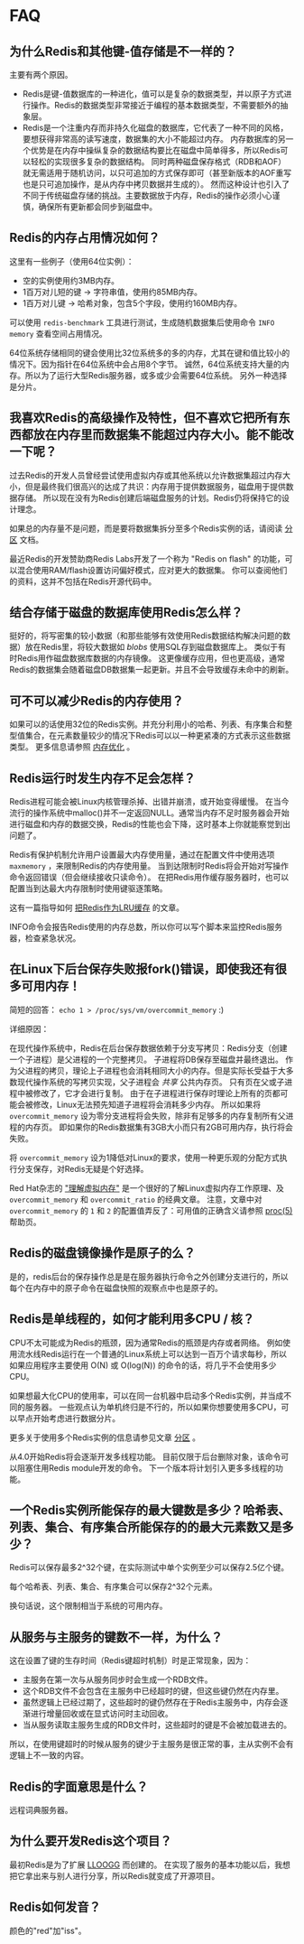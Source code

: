 # FAQ

## 为什么Redis和其他键-值存储是不一样的？

主要有两个原因。

* Redis是键-值数据库的一种进化，值可以是复杂的数据类型，并以原子方式进行操作。Redis的数据类型非常接近于编程的基本数据类型，不需要额外的抽象层。
* Redis是一个注重内存而非持久化磁盘的数据库，它代表了一种不同的风格，要想获得非常高的读写速度，数据集的大小不能超过内存。
内存数据库的另一个优势是在内存中操纵复杂的数据结构要比在磁盘中简单得多，所以Redis可以轻松的实现很多复杂的数据结构。
同时两种磁盘保存格式（RDB和AOF）就无需适用于随机访问，以只可追加的方式保存即可（甚至新版本的AOF重写也是只可追加操作，是从内存中拷贝数据并生成的）。
然而这种设计也引入了不同于传统磁盘存储的挑战。主要数据放于内存，Redis的操作必须小心谨慎，确保所有更新都会同步到磁盘中。

## Redis的内存占用情况如何？

这里有一些例子（使用64位实例）：

* 空的实例使用约3MB内存。
* 1百万对儿短的键 -> 字符串值，使用约85MB内存。
* 1百万对儿键 -> 哈希对象，包含5个字段，使用约160MB内存。

可以使用 `redis-benchmark` 工具进行测试，生成随机数据集后使用命令 `INFO memory` 查看空间占用情况。

64位系统存储相同的键会使用比32位系统多的多的内存，尤其在键和值比较小的情况下。因为指针在64位系统中会占用8个字节。
诚然，64位系统支持大量的内存。所以为了运行大型Redis服务器，或多或少会需要64位系统。
另外一种选择是分片。

## 我喜欢Redis的高级操作及特性，但不喜欢它把所有东西都放在内存里而数据集不能超过内存大小。能不能改一下呢？

过去Redis的开发人员曾经尝试使用虚拟内存或其他系统以允许数据集超过内存大小，但是最终我们很高兴的达成了共识：内存用于提供数据服务，磁盘用于提供数据存储。
所以现在没有为Redis创建后端磁盘服务的计划。Redis仍将保持它的设计理念。

如果总的内存量不是问题，而是要将数据集拆分至多个Redis实例的话，请阅读 [分区](/topics/partitioning) 文档。

最近Redis的开发赞助商Redis Labs开发了一个称为 "Redis on flash" 的功能，可以混合使用RAM/flash设置访问偏好模式，应对更大的数据集。
你可以查阅他们的资料，这并不包括在Redis开源代码中。

## 结合存储于磁盘的数据库使用Redis怎么样？

挺好的，将写密集的较小数据（和那些能够有效使用Redis数据结构解决问题的数据）放在Redis里，将较大数据如 *blobs* 使用SQL存到磁盘数据库上。
类似于有时Redis用作磁盘数据库数据的内存镜像。
这更像缓存应用，但也更高级，通常Redis的数据集会随着磁盘DB数据集一起更新。并且不会导致缓存未命中的刷新。

## 可不可以减少Redis的内存使用？

如果可以的话使用32位的Redis实例。并充分利用小的哈希、列表、有序集合和整型值集合，在元素数量较少的情况下Redis可以以一种更紧凑的方式表示这些数据类型。
更多信息请参照 [内存优化](/topics/memory-optimization) 。

## Redis运行时发生内存不足会怎样？

Redis进程可能会被Linux内核管理杀掉、出错并崩溃，或开始变得缓慢。
在当今流行的操作系统中malloc()并不一定返回NULL。通常当内存不足时服务器会开始进行磁盘和内存的数据交换，Redis的性能也会下降，这时基本上你就能察觉到出问题了。

Redis有保护机制允许用户设置最大内存使用量，通过在配置文件中使用选项 `maxmemory` ，来限制Redis的内存使用量。
当到达限制时Redis将会开始对写操作命令返回错误（但会继续接收只读命令）。
在把Redis用作缓存服务器时，也可以配置当到达最大内存限制时使用键驱逐策略。

这有一篇指导如何 [把Redis作为LRU缓存](/topics/lru-cache) 的文章。

INFO命令会报告Redis使用的内存总数，所以你可以写个脚本来监控Redis服务器，检查紧急状况。

## 在Linux下后台保存失败报fork()错误，即使我还有很多可用内存！

简短的回答： `echo 1 > /proc/sys/vm/overcommit_memory` :)

详细原因：

在现代操作系统中，Redis在后台保存数据依赖于分支写拷贝：Redis分支（创建一个子进程）是父进程的一个完整拷贝。
子进程将DB保存至磁盘并最终退出。
作为父进程的拷贝，理论上子进程也会消耗相同大小的内存。但是实际长受益于大多数现代操作系统的写拷贝实现，父子进程会 _共享_ 公共内存页。
只有页在父或子进程中被修改了，它才会进行复制。
由于在子进程进行保存时理论上所有的页都可能会被修改，Linux无法预先知道子进程将会消耗多少内存。
所以如果将 `overcommit_memory` 设为零分支进程将会失败，除非有足够多的内存复制所有父进程的内存页。
即如果你的Redis数据集有3GB大小而只有2GB可用内存，执行将会失败。

将 `overcommit_memory` 设为1降低对Linux的要求，使用一种更乐观的分配方式执行分支保存，对Redis无疑是个好选择。

Red Hat杂志的 ["理解虚拟内存"][redhatvm] 是一个很好的了解Linux虚拟内存工作原理、及 `overcommit_memory` 和 `overcommit_ratio` 的经典文章。
注意，文章中对 `overcommit_memory` 的 `1` 和 `2` 的配置值弄反了：可用值的正确含义请参照 [proc(5)][proc5] 帮助页。

[redhatvm]: http://www.redhat.com/magazine/001nov04/features/vm/
[proc5]: http://man7.org/linux/man-pages/man5/proc.5.html

## Redis的磁盘镜像操作是原子的么？

是的，redis后台的保存操作总是是在服务器执行命令之外创建分支进行的，所以每个在内存中的原子命令在磁盘快照的观察点中也是原子的。

## Redis是单线程的，如何才能利用多CPU / 核？

CPU不太可能成为Redis的瓶颈，因为通常Redis的瓶颈是内存或者网络。
例如使用流水线Redis运行在一个普通的Linux系统上可以达到一百万个请求每秒，所以如果应用程序主要使用 O(N) 或 O(log(N)) 的命令的话，将几乎不会使用多少CPU。

如果想最大化CPU的使用率，可以在同一台机器中启动多个Redis实例，并当成不同的服务器。
一些观点认为单机终归是不行的，所以如果你想要使用多CPU，可以早点开始考虑进行数据分片。

更多关于使用多个Redis实例的信息请参见文章 [分区](/topics/partitioning) 。

从4.0开始Redis将会逐渐开发多线程功能。
目前仅限于后台删除对象，该命令可以阻塞住用Redis module开发的命令。
下一个版本将计划引入更多多线程的功能。

## 一个Redis实例所能保存的最大键数是多少？哈希表、列表、集合、有序集合所能保存的的最大元素数又是多少？

Redis可以保存最多2^32个键，在实际测试中单个实例至少可以保存2.5亿个键。

每个哈希表、列表、集合、有序集合可以保存2^32个元素。

换句话说，这个限制相当于系统的可用内存。

## 从服务与主服务的键数不一样，为什么？

这在设置了键的生存时间（Redis键超时机制）时是正常现象，因为：

* 主服务在第一次与从服务同步时会生成一个RDB文件。
* 这个RDB文件不会包含在主服务中已经超时的键，但这些键仍然在内存里。
* 虽然逻辑上已经过期了，这些超时的键仍然存在于Redis主服务中，内存会逐渐进行增量回收或在显式访问时主动回收。
* 当从服务读取主服务生成的RDB文件时，这些超时的键是不会被加载进去的。

所以，在使用键超时的时候从服务的键少于主服务是很正常的事，主从实例不会有逻辑上不一致的内容。

## Redis的字面意思是什么？

远程词典服务器。

## 为什么要开发Redis这个项目？

最初Redis是为了扩展 [LLOOGG][lloogg] 而创建的。
在实现了服务的基本功能以后，我想把它拿出来与别人进行分享，所以Redis就变成了开源项目。

[lloogg]: http://lloogg.com

## Redis如何发音？

颜色的"red"加"iss"。
